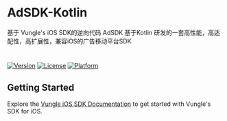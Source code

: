 # AdSDK-Kotlin
基于 Vungle's iOS SDK的逆向代码
AdSDK 基于Kotlin 研发的一套高性能，高适配性，高扩展性，兼容iOS的广告移动平台SDK


#

[![Version](https://img.shields.io/cocoapods/v/VungleAds.svg?style=flat)](http://cocoapods.org/pods/VungleAds)
[![License](https://img.shields.io/cocoapods/l/VungleAds.svg?style=flat)](http://cocoapods.org/pods/VungleAds)
[![Platform](https://img.shields.io/cocoapods/p/VungleAds.svg?style=flat)](http://cocoapods.org/pods/VungleAds)

## Getting Started
Explore the [Vungle iOS SDK Documentation](https://support.vungle.com/hc/en-us/articles/360002925791) to get started with Vungle's SDK for iOS.
 